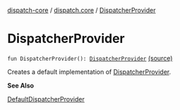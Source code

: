 [dispatch-core](../index.md) / [dispatch.core](index.md) / [DispatcherProvider](./-dispatcher-provider.md)

# DispatcherProvider

`fun DispatcherProvider(): `[`DispatcherProvider`](-dispatcher-provider/index.md) [(source)](https://github.com/RBusarow/Dispatch/tree/master/dispatch-core/src/main/java/dispatch/core/DispatcherProvider.kt#L93)

Creates a default implementation of [DispatcherProvider](-dispatcher-provider/index.md).

**See Also**

[DefaultDispatcherProvider](-default-dispatcher-provider/index.md)

